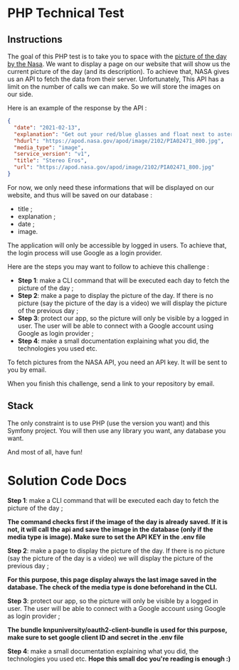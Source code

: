 # PHP Technical Test

## Instructions

The goal of this PHP test is to take you to space with the 
[picture of the day by the Nasa](https://apod.nasa.gov/apod/archivepixFull.html). We want to display a page on our 
website that will show us the current picture of the day (and its description). To achieve that, NASA gives us an 
API to fetch the data from their server. Unfortunately, This API has a limit on the number of calls we can make. So we 
will store the images on our side.

Here is an example of the response by the API :

```json
{
  "date": "2021-02-13",
  "explanation": "Get out your red/blue glasses and float next to asteroid 433 Eros. Orbiting the Sun once every 1.8 years, the near-Earth asteroid is named for the Greek god of love. Still, its shape more closely resembles a lumpy potato than a heart. Eros is a diminutive 40 x 14 x 14 kilometer world of undulating horizons, craters, boulders and valleys. Its unsettling scale and unromantic shape are emphasized in this mosaic of images from the NEAR Shoemaker spacecraft processed to yield a stereo anaglyphic view. Along with dramatic chiaroscuro, NEAR Shoemaker's 3-D imaging provided important measurements of the asteroid's landforms and structures, and clues to the origin of this city-sized chunk of Solar System. The smallest features visible here are about 30 meters across. Beginning on February 14, 2000, historic NEAR Shoemaker spent a year in orbit around Eros, the first spacecraft to orbit an asteroid. Twenty years ago, on February 12 2001, it landed on Eros, the first ever landing on an asteroid's surface. NEAR Shoemaker's final transmission from the surface of Eros was on February 28, 2001.",
  "hdurl": "https://apod.nasa.gov/apod/image/2102/PIA02471_800.jpg",
  "media_type": "image",
  "service_version": "v1",
  "title": "Stereo Eros",
  "url": "https://apod.nasa.gov/apod/image/2102/PIA02471_800.jpg"
}
```
For now, we only need these informations that will be displayed on our website, and thus will be saved on our database : 

- title ;
- explanation ;
- date ;
- image.

The application will only be accessible by logged in users. To achieve that, the login process will use Google as a login provider. 

Here are the steps you may want to follow to achieve this challenge :

- **Step 1**: make a CLI command that will be executed each day to fetch the picture of the day ;
- **Step 2**: make a page to display the picture of the day. If there is no picture (say the picture of the day is a video) we will display the picture of the previous day ;
- **Step 3**: protect our app, so the picture will only be visible by a logged in user. The user will be able to connect with a Google account using Google as login provider ;
- **Step 4**: make a small documentation explaining what you did, the technologies you used etc.

To fetch pictures from the NASA API, you need an API key. It will be sent to you by email.

When you finish this challenge, send a link to your repository by email. 

## Stack

The only constraint is to use PHP (use the version you want) and this Symfony project. You will then use any library you want, any database you want.

And most of all, have fun!

# Solution Code Docs
**Step 1**: make a CLI command that will be executed each day to fetch the picture of the day ;

**The command checks first if the image of the day is already saved. If it is not, it will call the api and save the image in the database (only if the media type is image). Make sure to set the API KEY in the .env file**

**Step 2**: make a page to display the picture of the day. If there is no picture (say the picture of the day is a video) we will display the picture of the previous day ;

**For this purpose, this page display always the last image saved in the database. The check of the media type is done beforehand in the CLI.**

**Step 3**: protect our app, so the picture will only be visible by a logged in user. The user will be able to connect with a Google account using Google as login provider ;

**The bundle knpuniversity/oauth2-client-bundle is used for this purpose, make sure to set google client ID and secret in the .env file**

**Step 4**: make a small documentation explaining what you did, the technologies you used etc.
**Hope this small doc you're reading is enough :)**